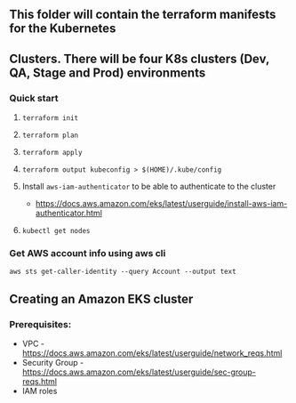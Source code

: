 ## This folder will contain the terraform manifests for the Kubernetes
## Clusters. There will be four K8s clusters (Dev, QA, Stage and Prod) environments

### Quick start
1. ``terraform init``
2. ``terraform plan``
3. ``terraform apply``
4. ``terraform output kubeconfig > $(HOME)/.kube/config``
5. Install ``aws-iam-authenticator`` to be able to authenticate to the cluster
    - https://docs.aws.amazon.com/eks/latest/userguide/install-aws-iam-authenticator.html

6. ``kubectl get nodes``

### Get AWS account info using aws cli
``aws sts get-caller-identity --query Account --output text``

## Creating an Amazon EKS cluster
### Prerequisites:
- VPC - https://docs.aws.amazon.com/eks/latest/userguide/network_reqs.html
- Security Group - https://docs.aws.amazon.com/eks/latest/userguide/sec-group-reqs.html
- IAM roles

